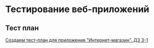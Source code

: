 # Тестирование веб-приложений
## Тест план
[Создаем тест-план для приложения "Интернет-магазин". ДЗ 3-1](https://docs.google.com/spreadsheets/d/1A8n3wQqDWloXc_eVPLix0IUSLFXnO9ZVXTKueKGhkOI/edit?usp=sharing)
